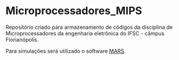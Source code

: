 <h1> Microprocessadores_MIPS </h1>
<p> Repositório criado para armazenamento de códigos da disciplina de Microprocessadores da engenharia eletrônica do IFSC - câmpus Florianópolis. <br/> </p>
<p>Para simulações será utilizado o software <a href="http://courses.missouristate.edu/KenVollmar/mars/">MARS</a>. <br/> </p>